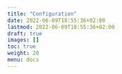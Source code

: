 ```yaml
---
title: "Configuration"
date: 2022-06-09T18:55:36+02:00
lastmod: 2022-06-09T18:55:36+02:00
draft: true
images: []
toc: true
weight: 20
menu: docs
---
```




